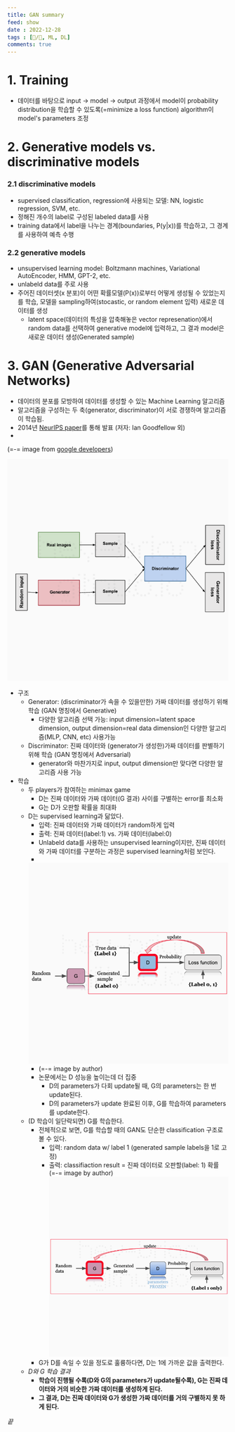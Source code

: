 ```yaml
---
title: GAN summary
feed: show
date : 2022-12-28
tags : [📝️/🌲️, ML, DL]
comments: true
---
```


# 1. Training
- 데이터를 바탕으로 input -> model -> output 과정에서 model이 probability distribution을 학습할 수 있도록(=minimize a loss function) algorithm이 model's parameters 조정

# 2. Generative models vs. discriminative models
### 2.1 discriminative models
- supervised classification, regression에 사용되는 모델: NN, logistic regression, SVM, etc.
- 정해진 개수의 label로 구성된 labeled data를 사용
- training data에서 label을 나누는 경계(boundaries, P(y\|x))를 학습하고, 그 경계를 사용하여 예측 수행

### 2.2 generative models
- unsupervised learning model: Boltzmann machines, Variational AutoEncoder, HMM, GPT-2, etc.
- unlabeld data를 주로 사용
- 주어진 데이터셋(x 분포)이 어떤 확률모델(P(x))로부터 어떻게 생성될 수 있었는지를 학습, 모델을 sampling하여(stocastic, or random element 입력) 새로운 데이터를 생성
	+ latent space(데이터의 특성을 압축해놓은 vector represenation)에서 random data를 선택하여 generative model에 입력하고, 그 결과 model은 새로운 데이터 생성(Generated sample)

# 3. GAN (Generative Adversarial Networks)
- 데이터의 분포를 모방하여 데이터를 생성할 수 있는 Machine Learning 알고리즘
- 알고리즘을 구성하는 두 축(generator, discriminator)이 서로 경쟁하며 알고리즘이 학습됨. 
- 2014년 [NeurIPS paper](https://papers.nips.cc/paper/5423-generative-adversarial-nets.pdf)를 통해 발표 (저자: Ian Goodfellow 외)
- 
(\=\-\= image from [google developers](https://developers.google.com/machine-learning/gan/gan_structure))

![](/attachments/Screenshot_2022-12-29_at_81037_AM_watermarked.png)
- 구조
	+ Generator: (discriminator가 속을 수 있을만한) 가짜 데이터를 생성하기 위해 학습 (GAN 명칭에서 Generative)
		* 다양한 알고리즘 선택 가능: input dimension=latent space dimension, output dimension=real data dimension인 다양한 알고리즘(MLP, CNN, etc) 사용가능
	+ Discriminator: 진짜 데이터와 (generator가 생성한)가짜 데이터를 판별하기 위해 학습 (GAN 명칭에서 Adversarial)
		* generator와 마찬가지로 input, output dimension만 맞다면 다양한 알고리즘 사용 가능
- 학습
	+ 두 players가 참여하는 minimax game
		* D는 진짜 데이터와 가짜 데이터(G 결과) 사이를 구별하는 error를 최소화
		* G는 D가 오판할 확률을 최대화
	+ D는 supervised learning과 닮았다.
		* 입력: 진짜 데이터와 가짜 데이터가 random하게 입력
		* 출력: 진짜 데이터(label:1) vs. 가짜 데이터(label:0)
		* Unlabeld data를 사용하는 unsupervised learning이지만, 진짜 데이터와 가짜 데이터를 구분하는 과정은 supervised learning처럼 보인다.
		* 
		![](/attachments/Screenshot_2022-12-29_at_80330_AM_watermarked.png)
		- (\=\-\= image by author)
		* 논문에서는 D 성능을 높이는데 더 집중
			- D의 parameters가 다회 update될 때, G의 parameters는 한 번 update된다.
			- D의 parameters가 update 완료된 이후, G를 학습하여 parameters를 update한다.
	+ (D 학습이 일단락되면) G를 학습한다. 
		* 전체적으로 보면, G를 학습할 때의 GAN도 단순한 classification 구조로 볼 수 있다.
			- 입력: random data w/ label 1 (generated sample labels을 1로 고정) 
			- 출력: classifiaction result = 진짜 데이터로 오판할(label: 1) 확률
			(\=\-\= image by author)
			![](/attachments/Screenshot_2022-12-29_at_80338_AM_watermarked.png)
		* G가 D를 속일 수 있을 정도로 훌륭하다면, D는 1에 가까운 값을 출력한다.
	+ *D와 G 학습 결과*
		* **학습이 진행될 수록(D와 G의 parameters가 update될수록), G는 진짜 데이터와 거의 비슷한 가짜 데이터를 생성하게 된다.**
		* **그 결과, D는 진짜 데이터와 G가 생성한 가짜 데이터를 거의 구별하지 못 하게 된다.**

_끝_
